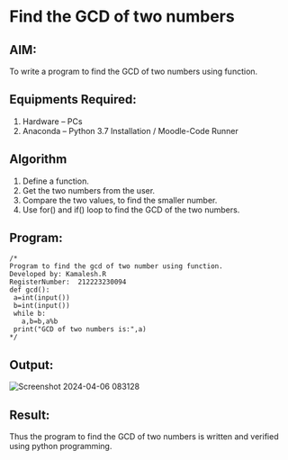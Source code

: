 # Find the GCD of two numbers

## AIM:
To write a program to find the GCD of two numbers using function.

## Equipments Required:
1. Hardware – PCs
2. Anaconda – Python 3.7 Installation / Moodle-Code Runner

## Algorithm
1. Define a function.
2. Get the two numbers from the user.
3. Compare the two values, to find the smaller number.
4. Use for() and if() loop to find the GCD of the two numbers.

## Program:
```
/*
Program to find the gcd of two number using function.
Developed by: Kamalesh.R
RegisterNumber:  212223230094
def gcd():
 a=int(input())
 b=int(input())
 while b:
   a,b=b,a%b
 print("GCD of two numbers is:",a)
*/
```

## Output:
![Screenshot 2024-04-06 083128](https://github.com/KAMALESHNITHYA/GCD-of-two-numbers/assets/145743119/08a7f75b-eb3b-41f9-9c6c-99f870c9f6b0)



## Result:
Thus the program to find the GCD of two numbers is written and verified using python programming.
